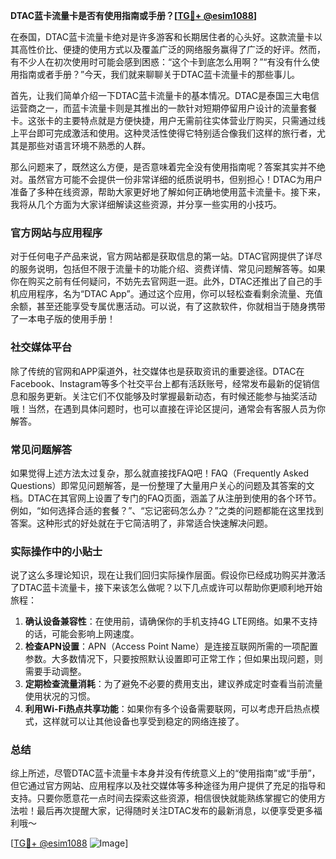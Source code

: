 **DTAC蓝卡流量卡是否有使用指南或手册？[[TG💪+ @esim1088](https://t.me/s/esim1088)]**

在泰国，DTAC蓝卡流量卡绝对是许多游客和长期居住者的心头好。这款流量卡以其高性价比、便捷的使用方式以及覆盖广泛的网络服务赢得了广泛的好评。然而，有不少人在初次使用时可能会感到困惑：“这个卡到底怎么用啊？”“有没有什么使用指南或者手册？”今天，我们就来聊聊关于DTAC蓝卡流量卡的那些事儿。

首先，让我们简单介绍一下DTAC蓝卡流量卡的基本情况。DTAC是泰国三大电信运营商之一，而蓝卡流量卡则是其推出的一款针对短期停留用户设计的流量套餐卡。这张卡的主要特点就是方便快捷，用户无需前往实体营业厅购买，只需通过线上平台即可完成激活和使用。这种灵活性使得它特别适合像我们这样的旅行者，尤其是那些对语言环境不熟悉的人群。

那么问题来了，既然这么方便，是否意味着完全没有使用指南呢？答案其实并不绝对。虽然官方可能不会提供一份非常详细的纸质说明书，但别担心！DTAC为用户准备了多种在线资源，帮助大家更好地了解如何正确地使用蓝卡流量卡。接下来，我将从几个方面为大家详细解读这些资源，并分享一些实用的小技巧。

### 官方网站与应用程序

对于任何电子产品来说，官方网站都是获取信息的第一站。DTAC官网提供了详尽的服务说明，包括但不限于流量卡的功能介绍、资费详情、常见问题解答等。如果你在购买之前有任何疑问，不妨先去官网逛一逛。此外，DTAC还推出了自己的手机应用程序，名为“DTAC App”。通过这个应用，你可以轻松查看剩余流量、充值余额，甚至还能享受专属优惠活动。可以说，有了这款软件，你就相当于随身携带了一本电子版的使用手册！

### 社交媒体平台

除了传统的官网和APP渠道外，社交媒体也是获取资讯的重要途径。DTAC在Facebook、Instagram等多个社交平台上都有活跃账号，经常发布最新的促销信息和服务更新。关注它们不仅能够及时掌握最新动态，有时候还能参与抽奖活动哦！当然，在遇到具体问题时，也可以直接在评论区提问，通常会有客服人员为你解答。

### 常见问题解答

如果觉得上述方法太过复杂，那么就直接找FAQ吧！FAQ（Frequently Asked Questions）即常见问题解答，是一份整理了大量用户关心的问题及其答案的文档。DTAC在其官网上设置了专门的FAQ页面，涵盖了从注册到使用的各个环节。例如，“如何选择合适的套餐？”、“忘记密码怎么办？”之类的问题都能在这里找到答案。这种形式的好处就在于它简洁明了，非常适合快速解决问题。

### 实际操作中的小贴士

说了这么多理论知识，现在让我们回归实际操作层面。假设你已经成功购买并激活了DTAC蓝卡流量卡，接下来该怎么做呢？以下几点或许可以帮助你更顺利地开始旅程：

1. **确认设备兼容性**：在使用前，请确保你的手机支持4G LTE网络。如果不支持的话，可能会影响上网速度。
2. **检查APN设置**：APN（Access Point Name）是连接互联网所需的一项配置参数。大多数情况下，只要按照默认设置即可正常工作；但如果出现问题，则需要手动调整。
3. **定期检查流量消耗**：为了避免不必要的费用支出，建议养成定时查看当前流量使用状况的习惯。
4. **利用Wi-Fi热点共享功能**：如果你有多个设备需要联网，可以考虑开启热点模式，这样就可以让其他设备也享受到稳定的网络连接了。

### 总结

综上所述，尽管DTAC蓝卡流量卡本身并没有传统意义上的“使用指南”或“手册”，但它通过官方网站、应用程序以及社交媒体等多种途径为用户提供了充足的指导和支持。只要你愿意花一点时间去探索这些资源，相信很快就能熟练掌握它的使用方法啦！最后再次提醒大家，记得随时关注DTAC发布的最新消息，以便享受更多福利哦～

[[TG💪+ @esim1088](https://t.me/s/esim1088) ![Image](https://i.postimg.cc/4NQfJmqS/Snipaste-2025-05-13-00-14-12.png)]